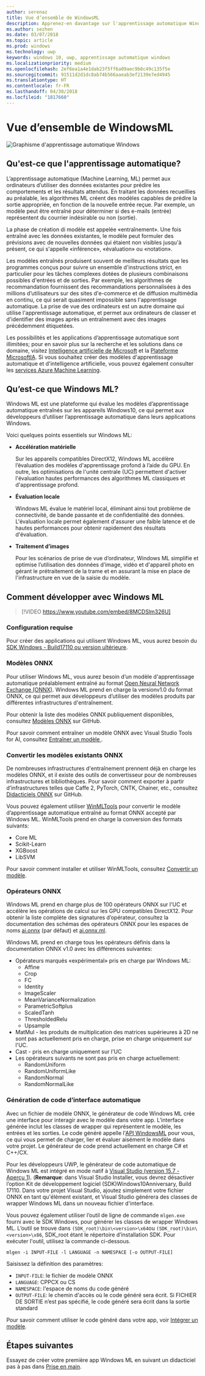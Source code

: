 ```yaml
---
author: serenaz
title: Vue d’ensemble de WindowsML
description: Apprenez-en davantage sur l'apprentissage automatique Windows et sur le développement avec Windows ML
ms.author: sezhen
ms.date: 03/07/2018
ms.topic: article
ms.prod: windows
ms.technology: uwp
keywords: windows 10, uwp, apprentissage automatique windows
ms.localizationpriority: medium
ms.openlocfilehash: 2ef6ea1a4e1dab23f5ff6a09aec9b8c49c135f5e
ms.sourcegitcommit: 91511d2d1dc8ab74b566aaeab3ef2139e7ed4945
ms.translationtype: HT
ms.contentlocale: fr-FR
ms.lasthandoff: 04/30/2018
ms.locfileid: "1817660"
---
```

# <a name="windows-ml-overview"></a>Vue d’ensemble de WindowsML

![Graphisme d'apprentissage automatique Windows](images/brain.png)

## <a name="what-is-machine-learning"></a>Qu'est-ce que l'apprentissage automatique?

L’apprentissage automatique (Machine Learning, ML) permet aux ordinateurs d’utiliser des données existantes pour prédire les comportements et les résultats attendus. En traitant les données recueillies au préalable, les algorithmes ML créent des modèles capables de prédire la sortie appropriée, en fonction de la nouvelle entrée reçue. Par exemple, un modèle peut être entraîné pour déterminer si des e-mails (entrée) représentent du courrier indésirable ou non (sortie).

La phase de création di modèle est appelée «entraînement». Une fois entraîné avec les données existantes, le modèle peut formuler des prévisions avec de nouvelles données qui étaient non visibles jusqu'à présent, ce qui s'appelle «inférence», «évaluation» ou «notation».

Les modèles entraînés produisent souvent de meilleurs résultats que les programmes conçus pour suivre un ensemble d'instructions strict, en particulier pour les tâches complexes dotées de plusieurs combinaisons possibles d'entrées et de sorties. Par exemple, les algorithmes de recommandation fournissent des recommandations personnalisées à des millions d’utilisateurs sur des sites d'e-commerce et de diffusion multimédia en continu, ce qui serait quasiment impossible sans l'apprentissage automatique. La prise de vue des ordinateurs est un autre domaine qui utilise l'apprentissage automatique, et permet aux ordinateurs de classer et d'identifier des images après un entraînement avec des images précédemment étiquetées.

Les possibilités et les applications d’apprentissage automatique sont illimitées; pour en savoir plus sur la recherche et les solutions dans ce domaine, visitez [Intelligence artificielle de Microsoft](https://www.microsoft.com/ai) et la [Plateforme MicrosoftIA](https://azure.microsoft.com/en-us/overview/ai-platform/). Si vous souhaitez créer des modèles d'apprentissage automatique et d'intelligence artificielle, vous pouvez également consulter les [services Azure Machine Learning](https://docs.microsoft.com/azure/machine-learning/preview/overview-what-is-azure-ml).

## <a name="what-is-windows-ml"></a>Qu’est-ce que Windows ML?

Windows ML est une plateforme qui évalue les modèles d’apprentissage automatique entraînés sur les appareils Windows10, ce qui permet aux développeurs d’utiliser l’apprentissage automatique dans leurs applications Windows.

Voici quelques points essentiels sur Windows ML:

- **Accélération matérielle**
    
    Sur les appareils compatibles DirectX12, Windows ML accélère l’évaluation des modèles d'apprentissage profond à l’aide du GPU. En outre, les optimisations de l'unité centrale (UC) permettent d'activer l'évaluation hautes performances des algorithmes ML classiques et d'apprentissage profond.

- **Évaluation locale**

    Windows ML évalue le matériel local, éliminant ainsi tout problème de connectivité, de bande passante et de confidentialité des données. L'évaluation locale permet également d'assurer une faible latence et de hautes performances pour obtenir rapidement des résultats d'évaluation.

- **Traitement d’images**

    Pour les scénarios de prise de vue d’ordinateur, Windows ML simplifie et optimise l’utilisation des données d’image, vidéo et d'appareil photo en gérant le prétraitement de la trame et en assurant la mise en place de l'infrastructure en vue de la saisie du modèle.

## <a name="how-to-develop-with-windows-ml"></a>Comment développer avec Windows ML

> [!VIDEO https://www.youtube.com/embed/8MCDSlm326U]

### <a name="system-requirements"></a>Configuration requise

Pour créer des applications qui utilisent Windows ML, vous aurez besoin du [SDK Windows - Build17110 ou version ultérieure](https://www.microsoft.com/en-us/software-download/windowsinsiderpreviewSDK).

### <a name="onnx-models"></a>Modèles ONNX

Pour utiliser Windows ML, vous aurez besoin d’un modèle d'apprentissage automatique préalablement entraîné au format [Open Neural Network Exchange (ONNX)](https://onnx.ai). Windows ML prend en charge la versionv1.0 du format ONNX, ce qui permet aux développeurs d’utiliser des modèles produits par différentes infrastructures d'entraînement.

Pour obtenir la liste des modèles ONNX publiquement disponibles, consultez [Modèles ONNX](https://github.com/onnx/models) sur GitHub.

Pour savoir comment entraîner un modèle ONNX avec Visual Studio Tools for AI, consultez [Entraîner un modèle ](train-ai-model.md).

### <a name="convert-existing-models-to-onnx"></a>Convertir les modèles existants ONNX

De nombreuses infrastructures d'entraînement prennent déjà en charge les modèles ONNX, et il existe des outils de convertisseur pour de nombreuses infrastructures et bibliothèques. Pour savoir comment exporter à partir d’infrastructures telles que Caffe 2, PyTorch, CNTK, Chainer, etc., consultez [Didacticiels ONNX](https://github.com/onnx/tutorials) sur GitHub.

Vous pouvez également utiliser [WinMLTools](https://pypi.org/project/winmltools/) pour convertir le modèle d’apprentissage automatique entraîné au format ONNX accepté par Windows ML. WinMLTools prend en charge la conversion des formats suivants:

- Core ML
- Scikit-Learn
- XGBoost
- LibSVM

Pour savoir comment installer et utiliser WinMLTools, consultez [Convertir un modèle](conversion-samples.md).

### <a name="onnx-operators"></a>Opérateurs ONNX

Windows ML prend en charge plus de 100 opérateurs ONNX sur l'UC et accélère les opérations de calcul sur les GPU compatibles DirectX12. Pour obtenir la liste complète des signatures d’opérateur, consultez la documentation des schémas des opérateurs ONNX pour les espaces de noms [ai.onnx](https://github.com/onnx/onnx/blob/rel-1.0/docs/Operators.md) (par défaut) et [ai.onnx.ml](https://github.com/onnx/onnx/blob/rel-1.0/docs/Operators-ml.md).

Windows ML prend en charge tous les opérateurs définis dans la documentation ONNX v1.0 avec les différences suivantes:

- Opérateurs marqués «expérimental» pris en charge par Windows ML:
    - Affine
    - Crop
    - FC
    - Identity
    - ImageScaler
    - MeanVarianceNormalization
    - ParametricSoftplus
    - ScaledTanh
    - ThresholdedRelu
    - Upsample
- MatMul - les produits de multiplication des matrices supérieures à 2D ne sont pas actuellement pris en charge, prise en charge uniquement sur l'UC.
- Cast - pris en charge uniquement sur l'UC
- Les opérateurs suivants ne sont pas pris en charge actuellement:
    - RandomUniform
    - RandomUniformLike
    - RandomNormal
    - RandomNormalLike

### <a name="automatic-interface-code-generation"></a>Génération de code d’interface automatique

Avec un fichier de modèle ONNX, le générateur de code Windows ML crée une interface pour interagir avec le modèle dans votre app. L’interface générée inclut les classes de wrapper qui représentent le modèle, les entrées et les sorties. Le code généré appelle l'[API WindowsML](/uwp/api/windows.ai.machinelearning.preview) pour vous, ce qui vous permet de charger, lier et évaluer aisément le modèle dans votre projet. Le générateur de code prend actuellement en charge C# et C++/CX.

Pour les développeurs UWP, le générateur de code automatique de Windows ML est intégré en mode natif à [Visual Studio (version 15.7 - Aperçu 1)](https://www.visualstudio.com/vs/preview/). (**Remarque**: dans Visual Studio Installer, vous devrez désactiver l’option Kit de développement logiciel (SDK)Windows10Anniversary, Build 17110. Dans votre projet Visual Studio, ajoutez simplement votre fichier ONNX en tant qu'élément existant, et Visual Studio générera des classes de wrapper Windows ML dans un nouveau fichier d'interface.

Vous pouvez également utiliser l’outil de ligne de commande `mlgen.exe` fourni avec le SDK Windows, pour générer les classes de wrapper Windows ML. L’outil se trouve dans `(SDK_root)\bin\<version>\x64`ou `(SDK_root)\bin\<version>\x86`, SDK_root étant le répertoire d’installation SDK. Pour exécuter l'outil, utilisez la commande ci-dessous.

```
mlgen -i INPUT-FILE -l LANGUAGE -n NAMESPACE [-o OUTPUT-FILE]
```

Saisissez la définition des paramètres:

- `INPUT-FILE`: le fichier de modèle ONNX
- `LANGUAGE`: CPPCX ou CS
- `NAMESPACE`: l'espace de noms du code généré
- `OUTPUT-FILE`: le chemin d'accès où le code généré sera écrit. Si FICHIER DE SORTIE n’est pas spécifié, le code généré sera écrit dans la sortie standard

Pour savoir comment utiliser le code généré dans votre app, voir [Intégrer un modèle](integrate-model.md).

## <a name="next-steps"></a>Étapes suivantes

Essayez de créer votre première app Windows ML en suivant un didacticiel pas à pas dans [Prise en main](get-started.md).